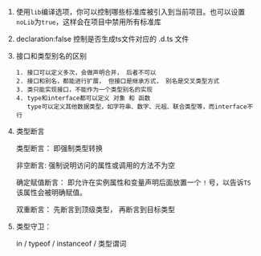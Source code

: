 1. 使用`lib`编译选项，你可以控制哪些标准库被引入到当前项目。也可以设置`noLib`为`true`，这样会在项目中禁用所有标准库

2. declaration:false	控制是否生成ts文件对应的 .d.ts 文件

3. 接口和类型别名的区别

   ```
   1. 接口可以定义多次，会做声明合并， 后者不可以
   2. 接口和别名，都能进行扩展， 但接口是继承方式， 别名是交叉类型方式
   3. 类只能实现接口，不能作为一个类型别名的实现
   4. type和interface都可以定义 对象 和 函数
      type可以定义其他数据类型，如字符串、数字、元祖、联合类型等，而interface不行
   ```

   

4. 类型断言

   类型断言： 即强制类型转换

   非空断言:  强制说明访问的属性或调用的方法不为空

   确定赋值断言： 即允许在实例属性和变量声明后面放置一个 `!` 号，以告诉`TS`该属性会被明确赋值。

   双重断言： 先断言到顶级类型， 再断言到目标类型

5. 类型守卫：

   in / typeof / instanceof / 类型谓词

